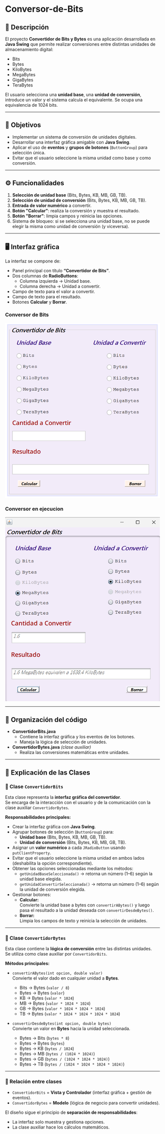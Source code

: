 # Conversor-de-Bits

## 📝 Descripción
El proyecto **Convertidor de Bits y Bytes** es una aplicación desarrollada en **Java Swing** que permite realizar conversiones entre distintas unidades de almacenamiento digital:  
- Bits  
- Bytes  
- KiloBytes  
- MegaBytes  
- GigaBytes  
- TeraBytes  

El usuario selecciona una **unidad base**, una **unidad de conversión**, introduce un valor y el sistema calcula el equivalente.
Se ocupa una equivalencia de 1024 bits.

---

## 🎯 Objetivos
- Implementar un sistema de conversión de unidades digitales.  
- Desarrollar una interfaz gráfica amigable con **Java Swing**.  
- Aplicar el uso de **eventos** y **grupos de botones** (`ButtonGroup`) para selección única.  
- Evitar que el usuario seleccione la misma unidad como base y como conversión.  

---

## ⚙️ Funcionalidades
1. **Selección de unidad base** (Bits, Bytes, KB, MB, GB, TB).  
2. **Selección de unidad de conversión** (Bits, Bytes, KB, MB, GB, TB).  
3. **Entrada de valor numérico** a convertir.  
4. **Botón "Calcular"**: realiza la conversión y muestra el resultado.  
5. **Botón "Borrar"**: limpia campos y reinicia las opciones.  
6. Sistema de bloqueo: si se selecciona una unidad base, no se puede elegir la misma como unidad de conversión (y viceversa).  

---

## 🖥️ Interfaz gráfica
La interfaz se compone de:  
- Panel principal con título **“Convertidor de Bits”**.  
- Dos columnas de **RadioButtons**:  
  - Columna izquierda → Unidad base.  
  - Columna derecha → Unidad a convertir.  
- Campo de texto para el valor a convertir.  
- Campo de texto para el resultado.  
- Botones **Calcular** y **Borrar**.  

### Conversor de Bits
![Conversor de Bits](Imagenes/ConversorPlano.png)

### Conversor en ejecucion
![Conversor de Bits en ejecucion](Imagenes/Ejecucion.png)

---

## 📂 Organización del código
- **ConvertidorBits.java**  
  - Contiene la interfaz gráfica y los eventos de los botones.  
  - Maneja la lógica de selección de unidades.  
- **ConvertidorBytes.java** *(clase auxiliar)*  
  - Realiza las conversiones matemáticas entre unidades.  

---
 
## 📌 Explicación de las Clases

### 🔹 Clase `ConvertidorBits`
Esta clase representa la **interfaz gráfica del convertidor**.  
Se encarga de la interacción con el usuario y de la comunicación con la clase auxiliar `ConvertidorBytes`.  

**Responsabilidades principales:**
- Crear la interfaz gráfica con **Java Swing**.  
- Agrupar botones de selección (`ButtonGroup`) para:
  - **Unidad base** (Bits, Bytes, KB, MB, GB, TB).  
  - **Unidad de conversión** (Bits, Bytes, KB, MB, GB, TB).  
- Asignar un **valor numérico** a cada `JRadioButton` usando `putClientProperty`.  
- Evitar que el usuario seleccione la misma unidad en ambos lados (deshabilita la opción correspondiente).  
- Obtener las opciones seleccionadas mediante los métodos:  
  - `getUnidadBaseSeleccionada()` → retorna un número (1–6) según la unidad base elegida.  
  - `getUnidadConvertirSeleccionada()` → retorna un número (1–6) según la unidad de conversión elegida.  
- Gestionar botones:
  - **Calcular:**  
    Convierte la unidad base a bytes con `convertirABytes()` y luego pasa el resultado a la unidad deseada con `convertirDesdeBytes()`.  
  - **Borrar:**  
    Limpia los campos de texto y reinicia la selección de unidades.  

---

### 🔹 Clase `ConvertidorBytes`
Esta clase contiene la **lógica de conversión** entre las distintas unidades.  
Se utiliza como clase auxiliar por `ConvertidorBits`.  

**Métodos principales:**
- `convertirABytes(int opcion, double valor)`  
  Convierte el valor dado en cualquier unidad a **Bytes**.  
  - Bits → Bytes (`valor / 8`)  
  - Bytes → Bytes (`valor`)  
  - KB → Bytes (`valor * 1024`)  
  - MB → Bytes (`valor * 1024 * 1024`)  
  - GB → Bytes (`valor * 1024 * 1024 * 1024`)  
  - TB → Bytes (`valor * 1024 * 1024 * 1024 * 1024`)  

- `convertirDesdeBytes(int opcion, double bytes)`  
  Convierte un valor en **Bytes** hacia la unidad seleccionada.  
  - Bytes → Bits (`bytes * 8`)  
  - Bytes → Bytes (`bytes`)  
  - Bytes → KB (`bytes / 1024`)  
  - Bytes → MB (`bytes / (1024 * 1024)`)  
  - Bytes → GB (`bytes / (1024 * 1024 * 1024)`)  
  - Bytes → TB (`bytes / (1024 * 1024 * 1024 * 1024)`)  

---

### 🧩 Relación entre clases
- `ConvertidorBits` = **Vista y Controlador** (interfaz gráfica + gestión de eventos).  
- `ConvertidorBytes` = **Modelo** (lógica de negocio para convertir unidades).  

El diseño sigue el principio de **separación de responsabilidades**:  
- La interfaz solo muestra y gestiona opciones.  
- La clase auxiliar hace los cálculos matemáticos.  


